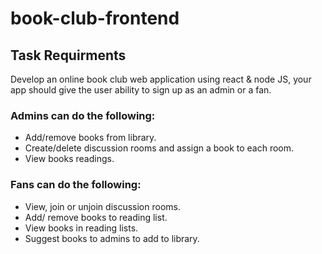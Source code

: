 # book-club-frontend

## Task Requirments

Develop an online book club web application using react & node JS, your app should give the user ability to sign up as an admin or a fan.

### Admins can do the following:

- Add/remove books from library.
- Create/delete discussion rooms and assign a book to each room.
- View books readings.

### Fans can do the following:

- View, join or unjoin discussion rooms.
- Add/ remove books to reading list.
- View books in reading lists.
- Suggest books to admins to add to library.
